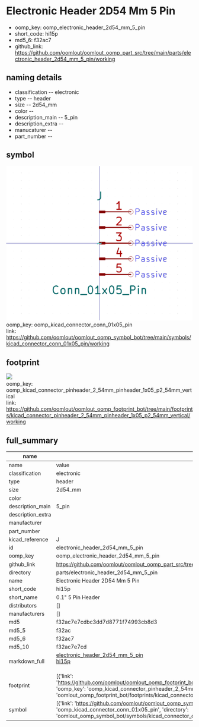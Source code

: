 # Electronic Header 2D54 Mm 5 Pin

  
* oomp_key: oomp_electronic_header_2d54_mm_5_pin 
* short_code: hi15p
* md5_6: f32ac7  
* github_link: https://github.com/oomlout/oomlout_oomp_part_src/tree/main/parts/electronic_header_2d54_mm_5_pin/working  
## naming details
* classification -- electronic
* type -- header
* size -- 2d54_mm
* color -- 
* description_main -- 5_pin
* description_extra -- 
* manucaturer -- 
* part_number -- 



## symbol

![](symbol/0/working/working_600.png)  
oomp_key: oomp_kicad_connector_conn_01x05_pin  
link: https://github.com/oomlout/oomlout_oomp_symbol_bot/tree/main/symbols/kicad_connector_conn_01x05_pin/working  

## footprint

![](footprint/0/working/working_600.png)  
oomp_key: oomp_kicad_connector_pinheader_2_54mm_pinheader_1x05_p2_54mm_vertical  
link: https://github.com/oomlout/oomlout_oomp_footprint_bot/tree/main/footprints/kicad_connector_pinheader_2_54mm_pinheader_1x05_p2_54mm_vertical/working  

## full_summary
| name | value | 
| --- | --- | 
| name | value | 
| classification | electronic | 
| type | header | 
| size | 2d54_mm | 
| color |  | 
| description_main | 5_pin | 
| description_extra |  | 
| manufacturer |  | 
| part_number |  | 
| kicad_reference | J | 
| id | electronic_header_2d54_mm_5_pin | 
| oomp_key | oomp_electronic_header_2d54_mm_5_pin | 
| github_link | https://github.com/oomlout/oomlout_oomp_part_src/tree/main/parts/electronic_header_2d54_mm_5_pin/working | 
| directory | parts/electronic_header_2d54_mm_5_pin | 
| name | Electronic Header 2D54 Mm 5 Pin | 
| short_code | hi15p | 
| short_name | 0.1" 5 Pin Header | 
| distributors | [] | 
| manufacturers | [] | 
| md5 | f32ac7e7cdbc3dd7d8771f74993cb8d3 | 
| md5_5 | f32ac | 
| md5_6 | f32ac7 | 
| md5_10 | f32ac7e7cd | 
| markdown_full | [electronic_header_2d54_mm_5_pin](https://github.com/oomlout/oomlout_oomp_part_src/tree/main/parts/electronic_header_2d54_mm_5_pin/working)<br>[hi15p](https://github.com/oomlout/oomlout_oomp_part_src/tree/main/parts/electronic_header_2d54_mm_5_pin/working)<br><br> | 
| footprint | [{'link': 'https://github.com/oomlout/oomlout_oomp_footprint_bot/tree/main/foootprntss/kicad_connector_pinheader_2_54mm_pinheader_1x05_p2_54mm_vertical', 'oomp_key': 'oomp_kicad_connector_pinheader_2_54mm_pinheader_1x05_p2_54mm_vertical', 'directory': 'oomlout_oomp_footprint_bot/footprints/kicad_connector_pinheader_2_54mm_pinheader_1x05_p2_54mm_vertical//working/working.kicad_mod'}] | 
| symbol | [{'link': 'https://github.com/oomlout/oomlout_oomp_symbol_bot/tree/main/symbols/kicad_connector_conn_01x05_pin', 'oomp_key': 'oomp_kicad_connector_conn_01x05_pin', 'directory': 'oomlout_oomp_symbol_bot/symbols/kicad_connector_conn_01x05_pin//working/working.kicad_sym'}] | 
